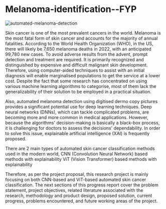 # Melanoma-identification--FYP

![automated-melanoma-detection](https://github.com/LU-Bio-Vision/Melanoma-identification--FYP/assets/62339931/05b600c3-9e3c-4e2e-9eb4-61564beb39f2)


Skin cancer is one of the most prevalent cancers in the world. Melanoma is the most fatal form of skin cancer and accounts for the majority of annual fatalities. According to the World Health Organization (WHO), in the US, there will likely be 7,650 melanoma deaths in 2022, with an anticipated 99,780 new cases. To avoid adverse results from the advent, prompt detection and treatment are required. It is primarily recognized and distinguished by expensive and difficult malignant skin development. Therefore, using computer-aided techniques to assist with an initial diagnosis will enable marginalised populations to get the service at a lower cost. Despite the fact that some research has concentrated on using various machine learning algorithms to categorise, most of them lack the generalizability of their solution to be employed in a practical situation.
 
Also, automated melanoma detection using digitised dermo copy pictures provides a significant potential use for deep learning techniques. Deep neural networks (DNNs), which can tackle complicated problems, are becoming more and more common in medical applications. However, because the algorithms' decision-making is basically a black-box process, it is challenging for doctors to assess the decisions' dependability. In order to solve this issue, explainable artificial intelligence (XAI) is frequently proposed.
 
There are 2 main types of automated skin cancer classification methods used in the modern world,
CNN (Convolution Neural Network) based methods with explainability
ViT (Vision Transformer) based methods with explainability
 
Therefore, as per the project proposal, this research project is mainly focusing on both CNN-based and ViT-based automated skin cancer classification. The next sections of this progress report cover the problem statement, project objectives, related literature associated with the research, methodology and product design, proposed solution, current progress, problems encountered, and future working areas of the project.

